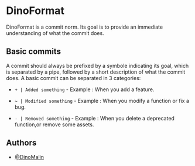 
# DinoFormat

DinoFormat is a commit norm. Its goal is to provide an immediate understanding of what the commit does.


## Basic commits

A commit should always be prefixed by a symbole indicating its goal, which is separated by a pipe, followed by a short description of what the commit does.
A basic commit can be separated in 3 categories:

- ```+ | Added something``` - Example : When you add a feature.

- ```~ | Modified something``` - Example : When you modify a function or fix a bug.

- ```- | Removed something``` - Example : When you delete a deprecated function,or remove some assets.


## Authors

- [@DinoMalin](https://www.github.com/DinoMalin)


